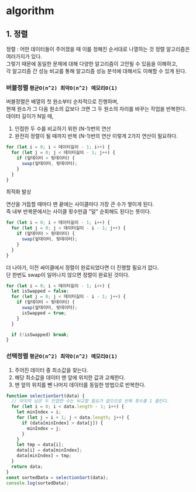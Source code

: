 # algorithm

## 1. 정렬
정렬 : 어떤 데이터들이 주어졌을 때 이를 정해진 순서대로 나열하는 것
정렬 알고리즘은 여러가지가 있다.  
그렇기 때문에 동일한 문제에 대해 다양한 알고리즘이 고안될 수 있음을 이해하고,  
각 알고리즘 간 성능 비교를 통해 알고리즘 성능 분석에 대해서도 이해할 수 있게 된다.

### 버블정렬 `평균O(n^2) 최악O(n^2) 메모리O(1)`
버블정렬은 배열의 첫 원소부터 순차적으로 진행하며,  
현재 원소가 그 다음 원소의 값보다 크면 그 두 원소의 자리를 바꾸는 작업을 반복한다.
데이터 길이가 N일 때,
1. 인접한 두 수를 비교하기 위한 (N-1)번의 연산
2. 완전히 정렬이 될 때까지 반복 (N-1)번의 연산
이렇게 2가지 연산이 필요하다.

```js
for (let i = 0; i < 데이터길이 - 1; i++) {
  for (let j = 0; j < 데이터길이 - 1; j++) {
    if (앞데이터 > 뒷데이터) {
      swap(앞데이터, 뒷데이터);
    }
  }
}
```

최적화 발상

연산을 거듭할 때마다 맨 끝에는 사이클마다 가장 큰 수가 쌓이게 된다.  
즉 내부 반복문에서는 사이클 횟수만큼 "덜" 순회해도 된다는 뜻이다.

```js
for (let i = 0; i < 데이터길이 - 1; i++) {
  for (let j = 0; j < 데이터길이 - i - 1; j++) {
    if (앞데이터 > 뒷데이터) {
      swap(앞데이터, 뒷데이터);
    }
  }
}
```

더 나아가, 이전 싸이클에서 정렬이 완료되었다면 더 진행할 필요가 없다.  
단 한번도 swap이 일어나지 않으면 정렬이 완료된 것이다.
```js
for (let i = 0; i < 데이터길이 - 1; i++) {
  let isSwapped = false;
  for (let j = 0; j < 데이터길이 - i - 1; j++) {
    if (앞데이터 > 뒷데이터) {
      swap(앞데이터, 뒷데이터);
      isSwapped = true;
    }
  }

  if (!isSwapped) break;
}
```

### 선택정렬 `평균O(n^2) 최악O(n^2) 메모리O(1)`
1. 주어진 데이터 중 최소값을 찾는다.
2. 해당 최소값을 데이터 맨 앞에 위치한 값과 교체한다.
3. 맨 앞의 위치를 뺀 나머지 데이터를 동일한 방법으로 반복한다.

```js
function selectionSort(data) {
  // 마지막 남은 두 인접한 수는 비교할 필요가 없으므로 반복 횟수를 1 줄인다.
  for (let i = 0; i < data.length - 1; i++) {
    let minIndex = i;
    for (let j = i + 1; j < data.length; j++) {
      if (data[minIndex] > data[j]) {
        minIndex = j;
      }
    }
    let tmp = data[i];
    data[i] = data[minIndex];
    data[minIndex] = tmp;
  }
  return data;
}
const sortedData = selectionSort(data);
console.log(sortedData);
```